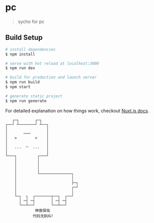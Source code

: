 # pc

> sycho for pc

## Build Setup

``` bash
# install dependencies
$ npm install

# serve with hot reload at localhost:3000
$ npm run dev

# build for production and launch server
$ npm run build
$ npm start

# generate static project
$ npm run generate
```

For detailed explanation on how things work, checkout [Nuxt.js docs](https://nuxtjs.org).

       ┌─┐       ┌─┐
    ┌──┘ ┴───────┘ ┴──┐
    │                 │
    │       ───       │
    │   >        <    │
    │                 │
    │   ...  ⌒  ...   │
    │                 │
    └───┐         ┌───┘
        │         │
        │         │
        │         │
        │         └──────────────┐
        │                        │
        │                        ├─┐
        │                        ┌─┘
        │                        │
        └─┐  ┐  ┌───────┬──┐  ┌──┘
          │ ─┤ ─┤       │ ─┤ ─┤
          └──┴──┘       └──┴──┘
                 神兽保佑
                代码无BUG!
